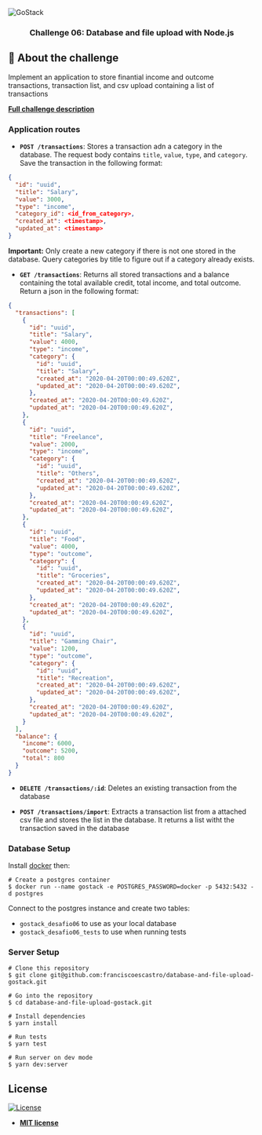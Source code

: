 <img alt="GoStack" src="https://storage.googleapis.com/golden-wind/bootcamp-gostack/header-desafios.png" />

<h3 align="center">
  Challenge 06: Database and file upload with Node.js
</h3>

## :rocket: About the challenge

Implement an application to store finantial income and outcome transactions, transaction list, and csv upload containing a list of transactions

**[Full challenge description](https://github.com/Rocketseat/bootcamp-gostack-desafios/blob/master/desafio-database-upload/README.md)**

### Application routes

- **`POST /transactions`**: Stores a transaction adn a category in the database. The request body contains `title`, `value`, `type`, and `category`. Save the transaction in the following format:
```json
{
  "id": "uuid",
  "title": "Salary",
  "value": 3000,
  "type": "income",
  "category_id": <id_from_category>,
  "created_at": <timestamp>,
  "updated_at": <timestamp> 
}
```
**Important:** Only create a new category if there is not one stored in the database. Query categories by title to figure out if a category already exists.

- **`GET /transactions`**: Returns all stored transactions and a balance containing the total available credit, total income, and total outcome. Return a json in the following format:
```json
{
  "transactions": [
    {
      "id": "uuid",
      "title": "Salary",
      "value": 4000,
      "type": "income",
      "category": {
        "id": "uuid",
        "title": "Salary",
        "created_at": "2020-04-20T00:00:49.620Z",
        "updated_at": "2020-04-20T00:00:49.620Z",
      },
      "created_at": "2020-04-20T00:00:49.620Z",
      "updated_at": "2020-04-20T00:00:49.620Z",
    },
    {
      "id": "uuid",
      "title": "Freelance",
      "value": 2000,
      "type": "income",
      "category": {
        "id": "uuid",
        "title": "Others",
        "created_at": "2020-04-20T00:00:49.620Z",
        "updated_at": "2020-04-20T00:00:49.620Z",
      },
      "created_at": "2020-04-20T00:00:49.620Z",
      "updated_at": "2020-04-20T00:00:49.620Z",
    },
    {
      "id": "uuid",
      "title": "Food",
      "value": 4000,
      "type": "outcome",
      "category": {
        "id": "uuid",
        "title": "Groceries",
        "created_at": "2020-04-20T00:00:49.620Z",
        "updated_at": "2020-04-20T00:00:49.620Z",
      },
      "created_at": "2020-04-20T00:00:49.620Z",
      "updated_at": "2020-04-20T00:00:49.620Z",
    },
    {
      "id": "uuid",
      "title": "Gamming Chair",
      "value": 1200,
      "type": "outcome",
      "category": {
        "id": "uuid",
        "title": "Recreation",
        "created_at": "2020-04-20T00:00:49.620Z",
        "updated_at": "2020-04-20T00:00:49.620Z",
      },
      "created_at": "2020-04-20T00:00:49.620Z",
      "updated_at": "2020-04-20T00:00:49.620Z",
    }
  ],
  "balance": {
    "income": 6000,
    "outcome": 5200,
    "total": 800
  }
}
```
- **`DELETE /transactions/:id`**: Deletes an existing transaction from the database

- **`POST /transactions/import`**: Extracts a transaction list from a attached csv file and stores the list in the database. It returns a list witht the transaction saved in the database


### Database Setup

Install [docker](https://docs.docker.com/get-docker/) then:

```shell
# Create a postgres container
$ docker run --name gostack -e POSTGRES_PASSWORD=docker -p 5432:5432 -d postgres
```

Connect to the postgres instance and create two tables:

* `gostack_desafio06` to use as your local database
* `gostack_desafio06_tests` to use when running tests

### Server Setup
```shell
# Clone this repository
$ git clone git@github.com:franciscoescastro/database-and-file-upload-gostack.git

# Go into the repository
$ cd database-and-file-upload-gostack.git

# Install dependencies
$ yarn install

# Run tests
$ yarn test

# Run server on dev mode
$ yarn dev:server
```

## License

[![License](http://img.shields.io/:license-mit-blue.svg?style=flat-square)](http://badges.mit-license.org)

- **[MIT license](http://opensource.org/licenses/mit-license.php)**
